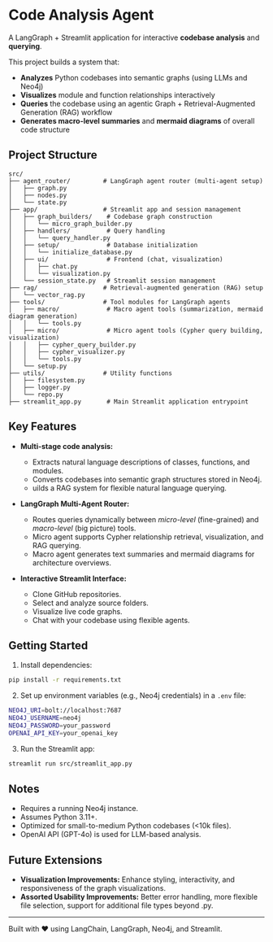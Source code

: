 # Code Analysis Agent

A LangGraph + Streamlit application for interactive **codebase analysis** and **querying**.

This project builds a system that:
- **Analyzes** Python codebases into semantic graphs (using LLMs and Neo4j)
- **Visualizes** module and function relationships interactively
- **Queries** the codebase using an agentic Graph + Retrieval-Augmented Generation (RAG) workflow
- **Generates macro-level summaries** and **mermaid diagrams** of overall code structure

## Project Structure

```
src/
├── agent_router/         # LangGraph agent router (multi-agent setup)
│   ├── graph.py
│   ├── nodes.py
│   └── state.py
├── app/                  # Streamlit app and session management
│   ├── graph_builders/    # Codebase graph construction
│   │   └── micro_graph_builder.py
│   ├── handlers/          # Query handling
│   │   └── query_handler.py
│   ├── setup/             # Database initialization
│   │   └── initialize_database.py
│   ├── ui/                # Frontend (chat, visualization)
│   │   ├── chat.py
│   │   └── visualization.py
│   └── session_state.py   # Streamlit session management
├── rag/                  # Retrieval-augmented generation (RAG) setup
│   └── vector_rag.py
├── tools/                # Tool modules for LangGraph agents
│   ├── macro/             # Macro agent tools (summarization, mermaid diagram generation)
│   │   └── tools.py
│   ├── micro/             # Micro agent tools (Cypher query building, visualization)
│   │   ├── cypher_query_builder.py
│   │   ├── cypher_visualizer.py
│   │   └── tools.py
│   └── setup.py
├── utils/                # Utility functions
│   ├── filesystem.py
│   ├── logger.py
│   └── repo.py
├── streamlit_app.py       # Main Streamlit application entrypoint
```

## Key Features

- **Multi-stage code analysis:**
  - Extracts natural language descriptions of classes, functions, and modules.
  - Converts codebases into semantic graph structures stored in Neo4j.
  - uilds a RAG system for flexible natural language querying.

- **LangGraph Multi-Agent Router:**
  - Routes queries dynamically between *micro-level* (fine-grained) and *macro-level* (big picture) tools.
  - Micro agent supports Cypher relationship retrieval, visualization, and RAG querying.
  - Macro agent generates text summaries and mermaid diagrams for architecture overviews.

- **Interactive Streamlit Interface:**
  - Clone GitHub repositories.
  - Select and analyze source folders.
  - Visualize live code graphs.
  - Chat with your codebase using flexible agents.

## Getting Started

1. Install dependencies:
```bash
pip install -r requirements.txt
```

2. Set up environment variables (e.g., Neo4j credentials) in a `.env` file:
```bash
NEO4J_URI=bolt://localhost:7687
NEO4J_USERNAME=neo4j
NEO4J_PASSWORD=your_password
OPENAI_API_KEY=your_openai_key
```

3. Run the Streamlit app:
```bash
streamlit run src/streamlit_app.py
```

## Notes
- Requires a running Neo4j instance.
- Assumes Python 3.11+.
- Optimized for small-to-medium Python codebases (<10k files).
- OpenAI API (GPT-4o) is used for LLM-based analysis.

## Future Extensions
- **Visualization Improvements:** Enhance styling, interactivity, and responsiveness of the graph visualizations.
- **Assorted Usability Improvements:** Better error handling, more flexible file selection, support for additional file types beyond .py.

---

Built with ❤️ using LangChain, LangGraph, Neo4j, and Streamlit.